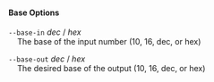 #### Base Options

`--base-in` *dec* / *hex*  
&nbsp;&nbsp;&nbsp;&nbsp;The base of the input number (10, 16, dec, or hex)

`--base-out` *dec* / *hex*  
&nbsp;&nbsp;&nbsp;&nbsp;The desired base of the output (10, 16, dec, or hex)
